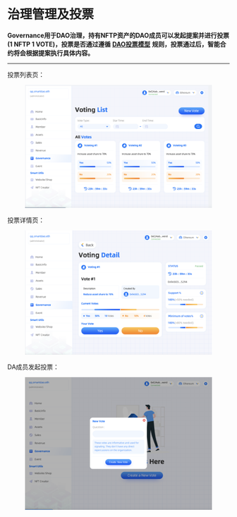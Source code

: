 # 治理管理及投票

**Governance用于DAO治理，持有NFTP资产的DAO成员可以发起提案并进行投票(1 NFTP 1 VOTE)，投票是否通过遵循** [**DAO投票模型**](../shi-yong-launch-qi-dong-dao/she-zhi-dao-tou-piao-mo-xing.md) **规则，投票通过后，智能合约将会根据提案执行具体内容。**

****

投票列表页：

<figure><img src="../../.gitbook/assets/image.png" alt=""><figcaption></figcaption></figure>

投票详情页：

<figure><img src="../../.gitbook/assets/image (4).png" alt=""><figcaption></figcaption></figure>



DA成员发起投票：

<figure><img src="../../.gitbook/assets/image (2).png" alt=""><figcaption></figcaption></figure>
